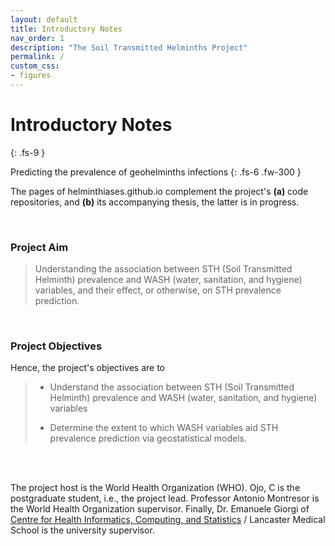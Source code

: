```yaml
---
layout: default
title: Introductory Notes
nav_order: 1
description: "The Soil Transmitted Helminths Project"
permalink: /
custom_css:
- figures
---
```


# Introductory Notes
{: .fs-9 }

Predicting the prevalence of geohelminths infections
{: .fs-6 .fw-300 }

The pages of helminthiases.github.io complement the project's **(a)** code repositories,  and **(b)** its accompanying 
thesis, the latter is in progress.   

<br>

### Project Aim

> Understanding the association between STH (Soil Transmitted Helminth) prevalence and WASH (water, sanitation, and hygiene) variables,
> and their effect, or otherwise, on STH prevalence prediction.

<br>

### Project Objectives

Hence, the project's objectives are to

> * Understand the association between STH (Soil Transmitted Helminth) prevalence and WASH (water, sanitation, and hygiene) variables
>
> * Determine the extent to which WASH variables aid STH prevalence prediction via geostatistical models.

<br>
<br>

The project host is the World Health Organization (WHO).  Ojo, C is the postgraduate student, i.e., the
project lead.  Professor Antonio Montresor is the World Health Organization supervisor.  Finally, Dr. Emanuele
Giorgi of [Centre for Health Informatics, Computing, and Statistics](https://chicas.lancaster-university.uk) / Lancaster Medical School
is the university supervisor.

<br>
<br>

<br>
<br>

<br>
<br>

<br>
<br>